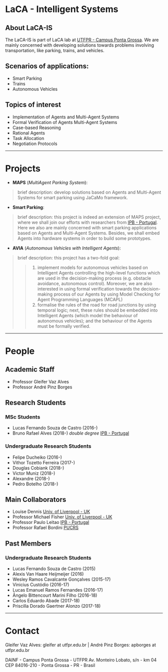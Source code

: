 # LaCA - Intelligent Systems 

## About LaCA-IS

The LaCA-IS is part of LaCA lab at [UTFPR - Campus Ponta Grossa](http://portal.utfpr.edu.br/campus/pontagrossa). We are mainly concerned with developing solutions towards problems involving transportation, like parking, trains, and vehicles.
 

## Scenarios of applications:

* Smart Parking
* Trains
* Autonomous Vehicles

## Topics of interest

* Implementation of Agents and Multi-Agent Systems
* Formal Verification of Agents Multi-Agent Systems
* Case-based Reasoning
* Rational Agents
* Task Allocation
* Negotiation Protocols

---------------------------------------------------------

# Projects

* **MAPS** (_MultiAgent Parking System_):
> brief description: develop solutions based on Agents and Multi-Agent Systems for smart parking using JaCaMo framework.


* **Smart Parking**:
> brief description: this project is indeed an extension of MAPS project, where we shall join our efforts with researchers from [IPB - Portugal](http://ipb.pt). Here we also are mainly concerned with smart parking applications based on Agents and Multi-Agent Systems. Besides, we shall embed Agents into hardware systems in order to build some prototypes.

* **AVIA** (_Autonomous Vehicles with Intelligent Agents_):
> brief description: this project has a two-fold goal: 
>> 1. implement models for autonomous vehicles based on Intelligent Agents controlling the high-level functions which are used in the decision-making process (e.g. obstacle avoidance, autonomous control). Moreover, we are also interested in using formal verification towards the decision-making process of our Agents by using Model Checking for Agent Programming Languages (MCAPL)
>> 1. formalise the rules of the road for road junctions by using temporal logic; next, these rules should be embedded into Intelligent Agents (which model the behaviour of autonomous vehicles); and the behaviour of the Agents must be formally verified.

---------------------------------------------------------

# People

## Academic Staff

* Professor Gleifer Vaz Alves
* Professor André Pinz Borges

## Research Students

### MSc Students

* Lucas Fernando Souza de Castro (2016-)
* Bruno Rafael Alves (2018-) _double degree_ [IPB - Portugal](http://ipb.pt)

### Undergraduate Research Students

* Felipe Ducheiko (2016-)
* Vithor Tozetto Ferreira (2017-) 
* Douglas Cobiank (2018-)
* Victor Muniz (2018-)
* Alexandre (2018-)
* Pedro Botelho (2018-)

## Main Collaborators

* Louise Dennis [Univ. of Liverpool - UK](https://cgi.csc.liv.ac.uk/~lad)
* Professor Michael Fisher [Univ. of Liverpool - UK](http://cgi.csc.liv.ac.uk/~michael/)
* Professor Paulo Leitao [IPB - Portugal](http://www.ipb.pt/~pleitao/)
* Professor Rafael Bordini [PUCRS](http://www.inf.pucrs.br/r.bordini/Rafael_Bordini)


## Past Members

### Undergraduate Research Students

* Lucas Fernando Souza de Castro (2015)
* Alexis Van Haare Heijmeijer (2016)
* Wesley Ramos Cavalcante Gonçalves (2015-17)
* Vinicius Custódio (2016-17)
* Lucas Emanuel Ramos Fernandes (2016-17)
* Ângelo Bittencourt Marini Filho (2016-18)
* Carlos Eduardo Abade (2017-18)
* Priscilla Dorado Gaertner Alonzo (2017-18)


---------------------------------------------------------

# Contact

Gleifer Vaz Alves: gleifer at utfpr.edu.br |
André Pinz Borges: apborges at utfpr.edu.br

DAINF - Campus Ponta Grossa - UTFPR
Av. Monteiro Lobato, s/n - km 04 
CEP 84016-210 - Ponta Grossa - PR - Brasil
